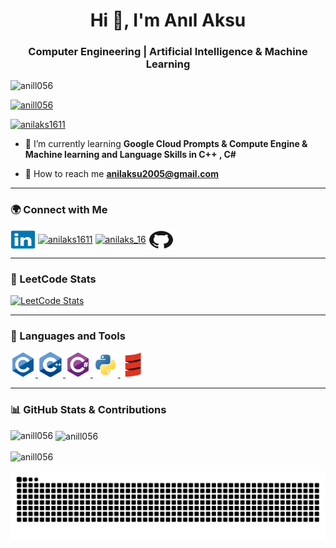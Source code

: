 <h1 align="center">Hi 👋, I'm Anıl Aksu</h1>
<h3 align="center">Computer Engineering | Artificial Intelligence & Machine Learning</h3>

<p align="left"> <img src="https://komarev.com/ghpvc/?username=anill056&label=Profile%20views&color=0e75b6&style=flat" alt="anill056" /> </p>

<p align="left"> <a href="https://github.com/ryo-ma/github-profile-trophy"><img src="https://github-profile-trophy.vercel.app/?username=anill056" alt="anill056" /></a> </p>

<p align="left"> <a href="https://twitter.com/anilaks1611" target="blank"><img src="https://img.shields.io/twitter/follow/anilaks1611?logo=twitter&style=for-the-badge" alt="anilaks1611" /></a> </p>

- 🌱 I’m currently learning **Google Cloud Prompts & Compute Engine & Machine learning and Language Skills in C++ , C#**

- 📩 How to reach me **anilaksu2005@gmail.com**

---

### 🌍 Connect with Me

<p align="left">
<a href="https://linkedin.com/in/anilaksu" target="blank"><img align="center" src="https://raw.githubusercontent.com/devicons/devicon/master/icons/linkedin/linkedin-original.svg" alt="linkedin" height="30" width="40" /></a>
<a href="https://twitter.com/anilaks1611" target="blank"><img align="center" src="https://raw.githubusercontent.com/rahuldkjain/github-profile-readme-generator/master/src/images/icons/Social/twitter.svg" alt="anilaks1611" height="30" width="40" /></a>
<a href="https://instagram.com/anilaks_16" target="blank"><img align="center" src="https://raw.githubusercontent.com/rahuldkjain/github-profile-readme-generator/master/src/images/icons/Social/instagram.svg" alt="anilaks_16" height="30" width="40" /></a>
<a href="https://github.com/anill056" target="blank"><img align="center" src="https://raw.githubusercontent.com/devicons/devicon/master/icons/github/github-original.svg" alt="github" height="30" width="40" /></a>
</p>

---

### 🎡 LeetCode Stats

[![LeetCode Stats](https://leetcard.jacoblin.cool/anil1056?theme=dark&font=Karma&ext=contest)](https://leetcode.com/anil1056/)

---

### 🔧 Languages and Tools

<p align="left"> <a href="https://www.cprogramming.com/" target="_blank" rel="noreferrer"> <img src="https://raw.githubusercontent.com/devicons/devicon/master/icons/c/c-original.svg" alt="c" width="40" height="40"/> </a> <a href="https://www.w3schools.com/cpp/" target="_blank" rel="noreferrer"> <img src="https://raw.githubusercontent.com/devicons/devicon/master/icons/cplusplus/cplusplus-original.svg" alt="cplusplus" width="40" height="40"/> </a> <a href="https://www.w3schools.com/cs/" target="_blank" rel="noreferrer"> <img src="https://raw.githubusercontent.com/devicons/devicon/master/icons/csharp/csharp-original.svg" alt="csharp" width="40" height="40"/> </a> <a href="https://www.python.org" target="_blank" rel="noreferrer"> <img src="https://raw.githubusercontent.com/devicons/devicon/master/icons/python/python-original.svg" alt="python" width="40" height="40"/> </a> <a href="https://www.scala-lang.org" target="_blank" rel="noreferrer"> <img src="https://raw.githubusercontent.com/devicons/devicon/master/icons/scala/scala-original.svg" alt="scala" width="40" height="40"/> </a> </p>

---

### 📊 GitHub Stats & Contributions

<p><img align="left" src="https://github-readme-stats.vercel.app/api/top-langs?username=anill056&show_icons=true&locale=en&layout=compact" alt="anill056" /></p>

<p>&nbsp;<img align="center" src="https://github-readme-stats.vercel.app/api?username=anill056&show_icons=true&locale=en" alt="anill056" /></p>

<p><img align="center" src="https://github-readme-streak-stats.herokuapp.com/?user=anill056&" alt="anill056" /></p>

<picture>
  <source media="(prefers-color-scheme: dark)" srcset="https://raw.githubusercontent.com/anill056/anill056/output/github-contribution-grid-snake-dark.svg">
  <source media="(prefers-color-scheme: light)" srcset="https://raw.githubusercontent.com/anill056/anill056/output/github-contribution-grid-snake.svg">
  <img alt="github contribution grid snake animation" src="https://raw.githubusercontent.com/anill056/anill056/output/github-contribution-grid-snake.svg">
</picture>
